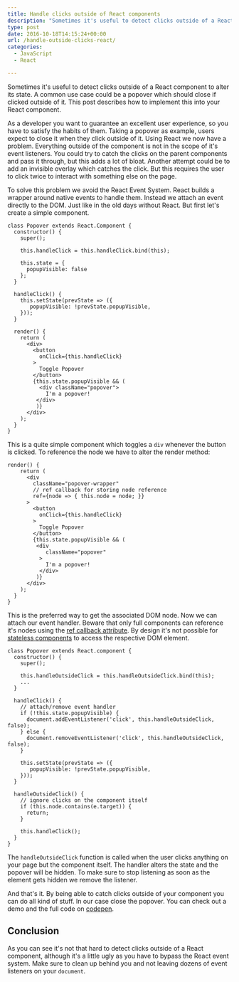 ```yaml
---
title: Handle clicks outside of React components
description: "Sometimes it's useful to detect clicks outside of a React component. Learn how to achieve this by attaching an native event handler to the document."
type: post
date: 2016-10-18T14:15:24+00:00
url: /handle-outside-clicks-react/
categories:
  - JavaScript
  - React

---
```

Sometimes it's useful to detect clicks outside of a React component to alter its state. A common use case could be a popover which should close if clicked outside of it. This post describes how to implement this into your React component.

<!--more-->

As a developer you want to guarantee an excellent user experience, so you have to satisfy the habits of them. Taking a popover as example, users expect to close it when they click outside of it. Using React we now have a problem. Everything outside of the component is not in the scope of it's event listeners. You could try to catch the clicks on the parent components and pass it through, but this adds a lot of bloat. Another attempt could be to add an invisible overlay which catches the click. But this requires the user to click twice to interact with something else on the page.

To solve this problem we avoid the React Event System. React builds a wrapper around native events to handle them. Instead we attach an event directly to the DOM. Just like in the old days without React. But first let's create a simple component.

<pre><code class="language-jsx">class Popover extends React.Component {
  constructor() {
    super();

    this.handleClick = this.handleClick.bind(this);

    this.state = {
      popupVisible: false
    };
  }

  handleClick() {
    this.setState(prevState => ({
       popupVisible: !prevState.popupVisible,
    }));
  }

  render() {
    return (
      &lt;div&gt;
        &lt;button
          onClick={this.handleClick}
        &gt;
          Toggle Popover
        &lt;/button&gt;
        {this.state.popupVisible && (
          &lt;div className="popover"&gt;
            I'm a popover!
         &lt;/div&gt;
         )}
      &lt;/div&gt;
    );
  }
}</code></pre>

This is a quite simple component which toggles a `div` whenever the button is clicked. To reference the node we have to alter the render method:

<pre><code class="language-jsx" data-line="8">render() {
    return (
      &lt;div
        className="popover-wrapper"
        // ref callback for storing node reference
        ref={node => { this.node = node; }}
      &gt;
        &lt;button
          onClick={this.handleClick}
        &gt;
          Toggle Popover
        &lt;/button&gt;
        {this.state.popupVisible && (
         &lt;div
            className="popover"
          &gt;
            I'm a popover!
          &lt;/div&gt;
         )}
      &lt;/div&gt;
    );
  }
}</code></pre>

This is the preferred way to get the associated DOM node. Now we can attach our event handler. Beware that only full components can reference it's nodes using the [ref callback attribute][1]. By design it's not possible for [stateless components][2] to access the respective DOM element.

<pre><code class="language-jsx" data-line="5,11-15,22-29">class Popover extends React.component {
  constructor() {
    super();

    this.handleOutsideClick = this.handleOutsideClick.bind(this);
    ...
  }

  handleClick() {
    // attach/remove event handler
    if (!this.state.popupVisible) {
      document.addEventListener('click', this.handleOutsideClick, false);
    } else {
      document.removeEventListener('click', this.handleOutsideClick, false);
    }

    this.setState(prevState => ({
       popupVisible: !prevState.popupVisible,
    }));
  }

  handleOutsideClick() {
    // ignore clicks on the component itself
    if (this.node.contains(e.target)) {
      return;
    }

    this.handleClick();
  }
}</code></pre>

The `handleOutsideClick` function is called when the user clicks anything on your page but the component itself. The handler alters the state and the popover will be hidden. To make sure to stop listening as soon as the element gets hidden we remove the listener.

And that's it. By being able to catch clicks outside of your component you can do all kind of stuff. In our case close the popover. You can check out a demo and the full code on [codepen][3].

## Conclusion

As you can see it's not that hard to detect clicks outside of a React component, although it's a little ugly as you have to bypass the React event system. Make sure to clean up behind you and not leaving dozens of event listeners on your `document`.

 [1]: https://facebook.github.io/react/docs/more-about-refs.html
 [2]: https://facebook.github.io/react/docs/reusable-components.html#stateless-functions
 [3]: http://codepen.io/graubnla/pen/EgdgZm
